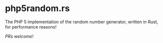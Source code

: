 
# php5random.rs

The PHP 5 implementation of the random number generator, written in Rust, for performance reasons!

*PRs welcome!*

